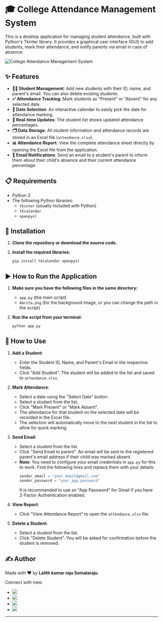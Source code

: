 # 🎓 College Attendance Management System

This is a desktop application for managing student attendance, built with Python's Tkinter library. It provides a graphical user interface (GUI) to add students, mark their attendance, and notify parents via email in case of absence.

![College Attendance Management System](https://drive.google.com/uc?export=view&id=1MqYMXZOTpIQINjGPkmEesQn72Ain7sqs)

## ✨ Features

- **🧑‍🎓 Student Management**: Add new students with their ID, name, and parent's email. You can also delete existing students.
- **✅ Attendance Tracking**: Mark students as "Present" or "Absent" for any selected date.
- **📅 Date Selection**: An interactive calendar to easily pick the date for attendance marking.
- **🔄 Real-time Updates**: The student list shows updated attendance percentages.
- **🗂️ Data Storage**: All student information and attendance records are stored in an Excel file (`attendance.xlsx`).
- **📊 Attendance Report**: View the complete attendance sheet directly by opening the Excel file from the application.
- **📧 Email Notifications**: Send an email to a student's parent to inform them about their child's absence and their current attendance percentage.

## 📋 Requirements

- Python 3
- The following Python libraries:
  - `tkinter` (usually included with Python)
  - `tkcalendar`
  - `openpyxl`

## 🚀 Installation

1.  **Clone the repository or download the source code.**

2.  **Install the required libraries:**
    ```bash
    pip install tkcalendar openpyxl
    ```

## ▶️ How to Run the Application

1.  **Make sure you have the following files in the same directory:**
    - `app.py` (the main script)
    - `Amrita.png` (for the background image, or you can change the path in the script)

2.  **Run the script from your terminal:**
    ```bash
    python app.py
    ```

## 📝 How to Use

1.  **Add a Student**:
    - Enter the Student ID, Name, and Parent's Email in the respective fields.
    - Click "Add Student". The student will be added to the list and saved to `attendance.xlsx`.

2.  **Mark Attendance**:
    - Select a date using the "Select Date" button.
    - Select a student from the list.
    - Click "Mark Present" or "Mark Absent".
    - The attendance for that student on the selected date will be recorded in the Excel file.
    - The selection will automatically move to the next student in the list to allow for quick marking.

3.  **Send Email**:
    - Select a student from the list.
    - Click "Send Email to parent". An email will be sent to the registered parent's email address if their child was marked absent.
    - **Note**: You need to configure your email credentials in `app.py` for this to work. Find the following lines and replace them with your details:
      ```python
      sender_email = "your_email@gmail.com"
      sender_password = "your_app_password" 
      ```
      It is recommended to use an "App Password" for Gmail if you have 2-Factor Authentication enabled.

4.  **View Report**:
    - Click "View Attendance Report" to open the `attendance.xlsx` file.

5.  **Delete a Student**:
    - Select a student from the list.
    - Click "Delete Student". You will be asked for confirmation before the student is removed.

## ✍️ Author

Made with ❤️ by **Lalith kumar raju Somalaraju**.

Connect with mee:

*   [<img src="https://img.shields.io/badge/GitHub-100000?style=for-the-badge&logo=github&logoColor=white" />](https://github.com/lalith-kumar-raju)
*   [<img src="https://img.shields.io/badge/LinkedIn-0077B5?style=for-the-badge&logo=linkedin&logoColor=white" />](https://www.linkedin.com/in/lalith-kumar-raju-somalaraju/)
*   [<img src="https://img.shields.io/badge/Instagram-E4405F?style=for-the-badge&logo=instagram&logoColor=white" />](https://www.instagram.com/_lalith_kumar_raju_/)
*   [<img src="https://img.shields.io/badge/Email-D14836?style=for-the-badge&logo=gmail&logoColor=white" />](mailto:ssivaprasadraju1978@gmail.com)

--- 
